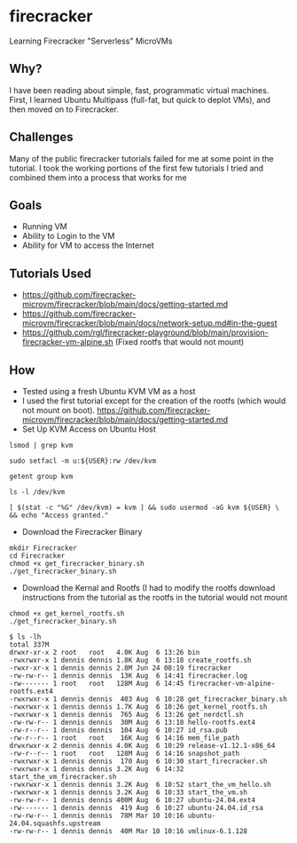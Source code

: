 # firecracker
Learning Firecracker "Serverless" MicroVMs

## Why?
I have been reading about simple, fast, programmatic virtual machines. First, I learned Ubuntu Multipass (full-fat, but quick to deplot VMs), and then moved on to Firecracker.

## Challenges
Many of the public firecracker tutorials failed for me at some point in the tutorial. I took the working portions of the first few tutorials I tried and combined them into a process that works for me

## Goals
- Running VM
- Ability to Login to the VM
- Ability for VM to access the Internet

## Tutorials Used
- https://github.com/firecracker-microvm/firecracker/blob/main/docs/getting-started.md
- https://github.com/firecracker-microvm/firecracker/blob/main/docs/network-setup.md#in-the-guest
- https://github.com/rgl/firecracker-playground/blob/main/provision-firecracker-vm-alpine.sh (Fixed rootfs that would not mount)

## How
- Tested using a fresh Ubuntu KVM VM as a host
- I used the first tutorial except for the creation of the rootfs (which would not mount on boot). https://github.com/firecracker-microvm/firecracker/blob/main/docs/getting-started.md
- Set Up KVM Access on Ubuntu Host
```
lsmod | grep kvm

sudo setfacl -m u:${USER}:rw /dev/kvm

getent group kvm

ls -l /dev/kvm

[ $(stat -c "%G" /dev/kvm) = kvm ] && sudo usermod -aG kvm ${USER} \
&& echo "Access granted."
```
- Download the Firecracker Binary
```
mkdir Firecracker
cd Firecracker
chmod +x get_firecracker_binary.sh
./get_firecracker_binary.sh
```

- Download the Kernal and Rootfs (I had to modify the rootfs download instructions from the tutorial as the rootfs in the tutorial would not mount
```
chmod +x get_kernel_rootfs.sh
./get_firecracker_binary.sh

$ ls -lh
total 337M
drwxr-xr-x 2 root   root   4.0K Aug  6 13:26 bin
-rwxrwxr-x 1 dennis dennis 1.8K Aug  6 13:18 create_rootfs.sh
-rwxr-xr-x 1 dennis dennis 2.8M Jun 24 08:19 firecracker
-rw-rw-r-- 1 dennis dennis  13K Aug  6 14:41 firecracker.log
-rw------- 1 root   root   128M Aug  6 14:45 firecracker-vm-alpine-rootfs.ext4
-rwxrwxr-x 1 dennis dennis  403 Aug  6 10:28 get_firecracker_binary.sh
-rwxrwxr-x 1 dennis dennis 1.7K Aug  6 10:26 get_kernel_rootfs.sh
-rwxrwxr-x 1 dennis dennis  765 Aug  6 13:26 get_nerdctl.sh
-rw-rw-r-- 1 dennis dennis  30M Aug  6 13:18 hello-rootfs.ext4
-rw-r--r-- 1 dennis dennis  104 Aug  6 10:27 id_rsa.pub
-rw-r--r-- 1 root   root    16K Aug  6 14:16 mem_file_path
drwxrwxr-x 2 dennis dennis 4.0K Aug  6 10:29 release-v1.12.1-x86_64
-rw-r--r-- 1 root   root   128M Aug  6 14:16 snapshot_path
-rwxrwxr-x 1 dennis dennis  170 Aug  6 10:30 start_firecracker.sh
-rwxrwxr-x 1 dennis dennis 3.2K Aug  6 14:32 start_the_vm_firecracker.sh
-rwxrwxr-x 1 dennis dennis 3.2K Aug  6 10:52 start_the_vm_hello.sh
-rwxrwxr-x 1 dennis dennis 3.2K Aug  6 10:33 start_the_vm.sh
-rw-rw-r-- 1 dennis dennis 400M Aug  6 10:27 ubuntu-24.04.ext4
-rw------- 1 dennis dennis  419 Aug  6 10:27 ubuntu-24.04.id_rsa
-rw-rw-r-- 1 dennis dennis  78M Mar 10 10:16 ubuntu-24.04.squashfs.upstream
-rw-rw-r-- 1 dennis dennis  40M Mar 10 10:16 vmlinux-6.1.128

```
